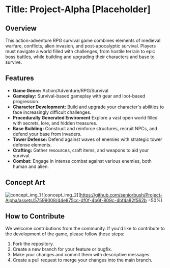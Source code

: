 # Title: Project-Alpha [Placeholder]

## Overview
This action-adventure RPG survival game combines elements of medieval warfare, conflicts, alien invasion, and post-apocalyptic survival. Players must navigate a world filled with challenges, from hostile terrain to epic boss battles, while building and upgrading their characters and base to survive.

## Features
- **Game Genre:** Action/Adventure/RPG/Survival
- **Gameplay:** Survival-based gameplay with gear and loot-based progression.
- **Character Development:** Build and upgrade your character's abilities to face increasingly difficult challenges.
- **Procedurally Generated Enviroment** Explore a vast open world filled with secrets, lore, and hidden treasures.
- **Base Building:** Construct and reinforce structures, recruit NPCs, and defend your base from invaders.
- **Tower Defense:** Defend against waves of enemies with strategic tower defense elements.
- **Crafting:** Gather resources, craft items, and weapons to aid your survival.
- **Combat:** Engage in intense combat against various enemies, both human and alien.


## Concept Art
![concept_img_1](https://github.com/seniorbush/Project-Alpha/assets/57599008/74f20be8-7733-4097-a62e-7c8060d60842)
![concept_img_2](https://github.com/seniorbush/Project-Alpha/assets/57599008/44e875cc-df0f-4b6f-809c-4bf4a82f562b =50%)

## How to Contribute

We welcome contributions from the community. If you'd like to contribute to the development of the game, please follow these steps:
1. Fork the repository.
2. Create a new branch for your feature or bugfix.
3. Make your changes and commit them with descriptive messages.
4. Create a pull request to merge your changes into the main branch.




